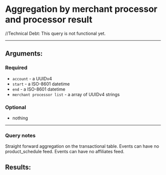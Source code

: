 # Aggregation by merchant processor and processor result

//Technical Debt:  This query is not functional yet.
____

## Arguments:

### Required
* `account` - a UUIDv4
* `start` - a ISO-8601 datetime
* `end` - a ISO-8601 datetime
* `merchant processor list` -  a array of UUIDv4 strings

### Optional
* nothing

---
### Query notes

Straight forward aggregation on the transactional table.
Events can have no product_schedule feed.
Events can have no affiliates feed.


## Results:
